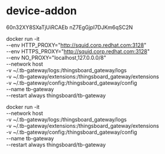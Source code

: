 # device-addon

60n32XY8SXaTjUiRCAEb
nZ7EgGjpI7DJKm6qSC2N

docker run -it \
    --env HTTP_PROXY="http://squid.corp.redhat.com:3128" \
    --env HTTPS_PROXY="http://squid.corp.redhat.com:3128" \
    --env NO_PROXY="localhost,127.0.0.0/8" \
    --network host \
    -v ~/.tb-gateway/logs:/thingsboard_gateway/logs \
    -v ~/.tb-gateway/extensions:/thingsboard_gateway/extensions \
    -v ~/.tb-gateway/config:/thingsboard_gateway/config \
    --name tb-gateway \
    --restart always thingsboard/tb-gateway

docker run -it \
    --network host \
    -v ~/.tb-gateway/logs:/thingsboard_gateway/logs \
    -v ~/.tb-gateway/extensions:/thingsboard_gateway/extensions \
    -v ~/.tb-gateway/config:/thingsboard_gateway/config \
    --name tb-gateway \
    --restart always thingsboard/tb-gateway
